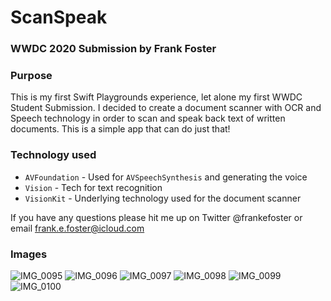 # ScanSpeak
### WWDC 2020 Submission by Frank Foster

### Purpose

This is my first Swift Playgrounds experience, let alone my first WWDC Student Submission. I decided to create a document scanner with OCR and Speech technology in order to scan and speak back text of written documents. This is a simple app that can do just that!

### Technology used

- `AVFoundation` - Used for `AVSpeechSynthesis` and generating the voice
- `Vision` - Tech for text recognition
- `VisionKit` - Underlying technology used for the document scanner

If you have any questions please hit me up on Twitter @frankefoster or email frank.e.foster@icloud.com


### Images

![IMG_0095](https://user-images.githubusercontent.com/42280875/84286461-901fcf00-aaf3-11ea-8215-5c6c13e1ae8d.PNG)
![IMG_0096](https://user-images.githubusercontent.com/42280875/84286458-901fcf00-aaf3-11ea-8794-6e939444260b.PNG)
![IMG_0097](https://user-images.githubusercontent.com/42280875/84286456-8e560b80-aaf3-11ea-929d-70bc2143e8aa.PNG)
![IMG_0098](https://user-images.githubusercontent.com/42280875/84286451-8c8c4800-aaf3-11ea-99ef-d79452006118.PNG)
![IMG_0099](https://user-images.githubusercontent.com/42280875/84286447-8b5b1b00-aaf3-11ea-844e-8ca2f2b84960.PNG)
![IMG_0100](https://user-images.githubusercontent.com/42280875/84286434-88602a80-aaf3-11ea-81d4-bbf585645ab5.PNG)





